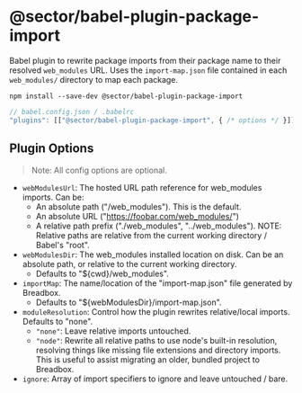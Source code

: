 # @sector/babel-plugin-package-import

Babel plugin to rewrite package imports from their package name to their
resolved `web_modules` URL. Uses the `import-map.json` file contained in each
`web_modules/` directory to map each package.

```
npm install --save-dev @sector/babel-plugin-package-import
```

```js
// babel.config.json / .babelrc
"plugins": [["@sector/babel-plugin-package-import", { /* options */ }]]
```

## Plugin Options

> Note: All config options are optional.

- `webModulesUrl`: The hosted URL path reference for web_modules imports. Can
  be:
  - An absolute path ("/web_modules"). This is the default.
  - An absolute URL ("https://foobar.com/web_modules/")
  - A relative path prefix ("./web_modules", "../web_modules"). NOTE: Relative
    paths are relative from the current working directory / Babel's "root".
- `webModulesDir`: The web_modules installed location on disk. Can be an
  absolute path, or relative to the current working directory.
  - Defaults to "\${cwd}/web_modules".
- `importMap`: The name/location of the "import-map.json" file generated by
  Breadbox.
  - Defaults to "\${webModulesDir}/import-map.json".
- `moduleResolution`: Control how the plugin rewrites relative/local imports.
  Defaults to "none".
  - `"none"`: Leave relative imports untouched.
  - `"node"`: Rewrite all relative paths to use node's built-in resolution,
    resolving things like missing file extensions and directory imports. This is
    useful to assist migrating an older, bundled project to Breadbox.
- `ignore`: Array of import specifiers to ignore and leave untouched / bare.
